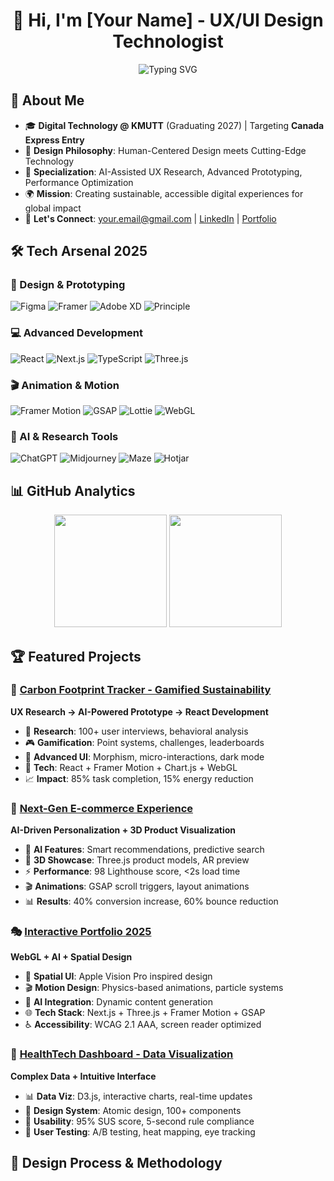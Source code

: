 <div align="center">

# 🌟 Hi, I'm [Your Name] - UX/UI Design Technologist

<img src="https://readme-typing-svg.herokuapp.com?font=Fira+Code&pause=1000&color=6366F1&center=true&vCenter=true&width=435&lines=UX%2FUI+Designer+%26+Developer;AI-Powered+Design+Specialist;Framer+Motion+Animation+Expert;WebGL+%26+Three.js+Enthusiast;Sustainable+Design+Advocate" alt="Typing SVG" />

</div>

## 🚀 About Me
- 🎓 **Digital Technology @ KMUTT** (Graduating 2027) | Targeting **Canada Express Entry**
- 🎨 **Design Philosophy**: Human-Centered Design meets Cutting-Edge Technology
- 🧠 **Specialization**: AI-Assisted UX Research, Advanced Prototyping, Performance Optimization
- 🌍 **Mission**: Creating sustainable, accessible digital experiences for global impact
- 📧 **Let's Connect**: your.email@gmail.com | [LinkedIn](link) | [Portfolio](link)

## 🛠️ Tech Arsenal 2025

### 🎨 Design & Prototyping
![Figma](https://img.shields.io/badge/-Figma-F24E1E?style=for-the-badge&logo=figma&logoColor=white)
![Framer](https://img.shields.io/badge/-Framer-0055FF?style=for-the-badge&logo=framer&logoColor=white)
![Adobe XD](https://img.shields.io/badge/-Adobe%20XD-FF26BE?style=for-the-badge&logo=adobe-xd&logoColor=white)
![Principle](https://img.shields.io/badge/-Principle-25A3E3?style=for-the-badge&logo=principle&logoColor=white)

### 💻 Advanced Development
![React](https://img.shields.io/badge/-React-61DAFB?style=for-the-badge&logo=react&logoColor=black)
![Next.js](https://img.shields.io/badge/-Next.js-000000?style=for-the-badge&logo=next.js&logoColor=white)
![TypeScript](https://img.shields.io/badge/-TypeScript-3178C6?style=for-the-badge&logo=typescript&logoColor=white)
![Three.js](https://img.shields.io/badge/-Three.js-000000?style=for-the-badge&logo=three.js&logoColor=white)

### 🎬 Animation & Motion
![Framer Motion](https://img.shields.io/badge/-Framer%20Motion-0055FF?style=for-the-badge&logo=framer&logoColor=white)
![GSAP](https://img.shields.io/badge/-GSAP-88CE02?style=for-the-badge&logo=greensock&logoColor=white)
![Lottie](https://img.shields.io/badge/-Lottie-00DDB3?style=for-the-badge&logo=airbnb&logoColor=white)
![WebGL](https://img.shields.io/badge/-WebGL-990000?style=for-the-badge&logo=webgl&logoColor=white)

### 🧠 AI & Research Tools
![ChatGPT](https://img.shields.io/badge/-ChatGPT-74AA9C?style=for-the-badge&logo=openai&logoColor=white)
![Midjourney](https://img.shields.io/badge/-Midjourney-000000?style=for-the-badge&logo=midjourney&logoColor=white)
![Maze](https://img.shields.io/badge/-Maze-4A90FF?style=for-the-badge&logo=maze&logoColor=white)
![Hotjar](https://img.shields.io/badge/-Hotjar-FF3C00?style=for-the-badge&logo=hotjar&logoColor=white)

## 📊 GitHub Analytics
<div align="center">
<img height="180em" src="https://github-readme-stats.vercel.app/api?username=yourusername&show_icons=true&theme=tokyonight&include_all_commits=true&count_private=true"/>
<img height="180em" src="https://github-readme-streak-stats.herokuapp.com/?user=yourusername&theme=tokyonight"/>
</div>

## 🏆 Featured Projects

### 🌱 [Carbon Footprint Tracker - Gamified Sustainability](link)
**UX Research → AI-Powered Prototype → React Development**
- 🔬 **Research**: 100+ user interviews, behavioral analysis
- 🎮 **Gamification**: Point systems, challenges, leaderboards
- 🎨 **Advanced UI**: Morphism, micro-interactions, dark mode
- 📱 **Tech**: React + Framer Motion + Chart.js + WebGL
- 📈 **Impact**: 85% task completion, 15% energy reduction

### 🛒 [Next-Gen E-commerce Experience](link)
**AI-Driven Personalization + 3D Product Visualization**
- 🤖 **AI Features**: Smart recommendations, predictive search
- 🎯 **3D Showcase**: Three.js product models, AR preview
- ⚡ **Performance**: 98 Lighthouse score, <2s load time
- 🎬 **Animations**: GSAP scroll triggers, layout animations
- 📊 **Results**: 40% conversion increase, 60% bounce reduction

### 🎭 [Interactive Portfolio 2025](link)
**WebGL + AI + Spatial Design**
- 🎨 **Spatial UI**: Apple Vision Pro inspired design
- 🎬 **Motion Design**: Physics-based animations, particle systems
- 🧠 **AI Integration**: Dynamic content generation
- 🌐 **Tech Stack**: Next.js + Three.js + Framer Motion + GSAP
- ♿ **Accessibility**: WCAG 2.1 AAA, screen reader optimized

### 🏥 [HealthTech Dashboard - Data Visualization](link)
**Complex Data + Intuitive Interface**
- 📊 **Data Viz**: D3.js, interactive charts, real-time updates
- 🎨 **Design System**: Atomic design, 100+ components
- 🔧 **Usability**: 95% SUS score, 5-second rule compliance
- 🎯 **User Testing**: A/B testing, heat mapping, eye tracking

## 🎨 Design Process & Methodology

